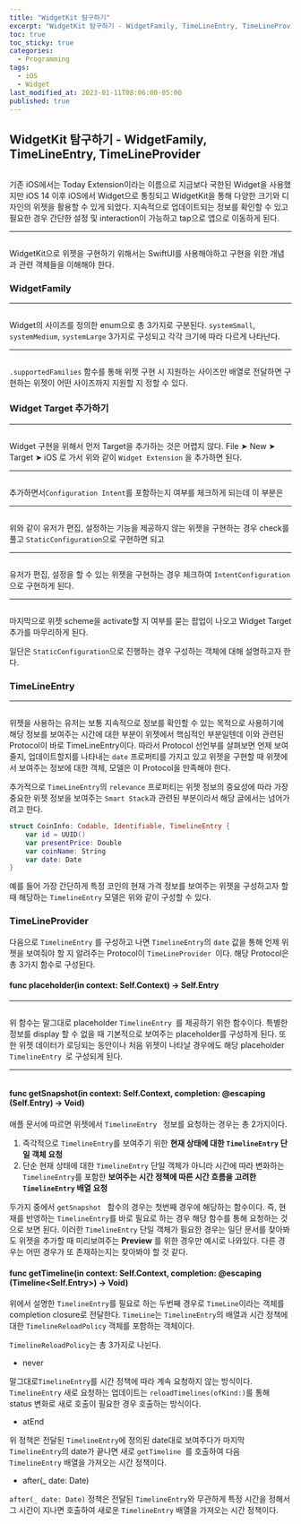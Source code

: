 ```yaml
---
title: "WidgetKit 탐구하기"
excerpt: "WidgetKit 탐구하기 - WidgetFamily, TimeLineEntry, TimeLineProvider"
toc: true
toc_sticky: true
categories:
  - Programming
tags:
  - iOS
  - Widget
last_modified_at: 2023-01-11T08:06:00-05:00
published: true
---
```


## WidgetKit 탐구하기 - WidgetFamily, TimeLineEntry, TimeLineProvider

<center>
<figure>
<img src="/assets/images/widgetkit_1.webp" alt="">
<figcaption></figcaption>
</figure>
</center>

기존 iOS에서는 Today Extension이라는 이름으로 지금보다 국한된 Widget을 사용했지만 iOS 14 이후 iOS에서 Widget으로 통칭되고 WidgetKit을 통해 다양한 크기와 디자인의 위젯을 활용할 수 있게 되었다. 지속적으로 업데이트되는 정보를 확인할 수 있고 필요한 경우 간단한 설정 및 interaction이 가능하고 tap으로 앱으로 이동하게 된다.

<hr>

<center>
<figure>
<img src="/assets/images/widgetkit_2.png" alt="">
<figcaption></figcaption>
</figure>
</center>

WidgetKit으로 위젯을 구현하기 위해서는 SwiftUI를 사용해야하고 구현을 위한 개념과 관련 객체들을 이해해야 한다.

### WidgetFamily

<hr>

<center>
<figure>
<img src="/assets/images/widgetkit_3.png" alt="">
<figcaption></figcaption>
</figure>
</center>

Widget의 사이즈를 정의한 enum으로 총 3가지로 구분된다. `systemSmall`, `systemMedium`, `systemLarge` 3가지로 구성되고 각각 크기에 따라 다르게 나타난다.

<hr>

<center>
<figure>
<img src="/assets/images/widgetkit_4.png" alt="">
<figcaption></figcaption>
</figure>
</center>

`.supportedFamilies` 함수를 통해 위젯 구현 시 지원하는 사이즈만 배열로 전달하면 구현하는 위젯이 어떤 사이즈까지 지원할 지 정할 수 있다.


### Widget Target 추가하기

<hr>

<center>
<figure>
<img src="/assets/images/widgetkit_5.png" alt="">
<figcaption></figcaption>
</figure>
</center>

Widget 구현을 위해서 먼저 Target을 추가하는 것은 어렵지 않다. File ➤ New ➤ Target ➤ iOS 로 가서 위와 같이 `Widget Extension` 을 추가하면 된다. 

<hr>

<center>
<figure>
<img src="/assets/images/widgetkit_6.png" alt="">
<figcaption></figcaption>
</figure>
</center>

추가하면서`Configuration Intent`를 포함하는지 여부를 체크하게 되는데 이 부분은

<hr>

<center>
<figure>
<img src="/assets/images/widgetkit_7.png" alt="">
<figcaption></figcaption>
</figure>
</center>

위와 같이 유저가 편집, 설정하는 기능을 제공하지 않는 위젯을 구현하는 경우 check를 풀고 `StaticConfiguration`으로 구현하면 되고

<hr>

<center>
<figure>
<img src="/assets/images/widgetkit_8.png" alt="">
<figcaption></figcaption>
</figure>
</center>

유저가 편집, 설정을 할 수 있는 위젯을 구현하는 경우 체크하여 `IntentConfiguration`으로 구현하게 된다.

<hr>

<center>
<figure>
<img src="/assets/images/widgetkit_9.png" alt="">
<figcaption></figcaption>
</figure>
</center>

마지막으로 위젯 scheme을 activate할 지 여부를 묻는 팝업이 나오고 Widget Target 추가를 마무리하게 된다.

일단은 `StaticConfiguration`으로 진행하는 경우 구성하는 객체에 대해 설명하고자 한다.

### TimeLineEntry

<hr>

<center>
<figure>
<img src="/assets/images/widgetkit_10.png" alt="">
<figcaption></figcaption>
</figure>
</center>

위젯을 사용하는 유저는 보통 지속적으로 정보를 확인할 수 있는 목적으로 사용하기에 해당 정보를 보여주는 시간에 대한 부분이 위젯에서 핵심적인 부분일텐데 이와 관련된 Protocol이 바로 TimeLineEntry이다. 따라서 Protocol 선언부를 살펴보면 언제 보여줄지, 업데이트할지를 나타내는 `date` 프로퍼티를 가지고 있고 위젯을 구현할 때 위젯에서 보여주는 정보에 대한 객체, 모델은 이 Protocol을 만족해야 한다. 

추가적으로 `TimeLineEntry`의 `relevance` 프로퍼티는 위젯 정보의 중요성에 따라 가장 중요한 위젯 정보을 보여주는 `Smart Stack`과 관련된 부분이라서 해당 글에서는 넘어가려고 한다.

```swift
struct CoinInfo: Codable, Identifiable, TimelineEntry { 
	var id = UUID() 
	var presentPrice: Double
	var coinName: String 
	var date: Date
}
```
예를 들어 가장 간단하게 특정 코인의 현재 가격 정보를 보여주는 위젯을 구성하고자 할 때 해당하는 `TimelineEntry` 모델은 위와 같이 구성할 수 있다.

### TimeLineProvider

다음으로 `TimelineEntry` 를 구성하고 나면 `TimelineEntry`의 `date` 값을 통해 언제 위젯을 보여줘야 할 지 알려주는 Protocol이 `TimeLineProvider `이다. 해당 Protocol은 총 3가지 함수로 구성된다. 

#### func placeholder(in context: Self.Context) -> Self.Entry

<hr>

<center>
<figure>
<img src="/assets/images/widgetkit_11.png" alt="">
<figcaption></figcaption>
</figure>
</center>

위 함수는 말그대로 placeholder `TimelineEntry `를 제공하기 위한 함수이다. 특별한 정보를 display 할 수 없을 때 기본적으로 보여주는 placeholder를 구성하게 된다. 또한 위젯 데이터가 로딩되는 동안이나 처음 위젯이 나타날 경우에도 해당 placeholder `TimelineEntry `로 구성되게 된다.

<hr>

<center>
<figure>
<img src="/assets/images/widgetkit_12.png" alt="">
<figcaption></figcaption>
</figure>
</center>

#### func getSnapshot(in context: Self.Context, completion: @escaping (Self.Entry) -> Void)

애플 문서에 따르면 위젯에서 `TimelineEntry ` 정보를 요청하는 경우는 총 2가지이다.

1. 즉각적으로 `TimelineEntry`를 보여주기 위한 **현재 상태에 대한 `TimelineEntry` 단일 객체 요청**
2. 단순 현재 상태에 대한 `TimelineEntry` 단일 객체가 아니라 시간에 따라 변화하는 `TimelineEntry`를 포함한 **보여주는 시간 정책에 따른 시간 흐름을 고려한 `TimelineEntry` 배열 요청**

두가지 중에서 `getSnapshot ` 함수의 경우는 첫번째 경우에 해당하는 함수이다. 즉, 현재를 반영하는 `TimelineEntry`를 바로 필요로 하는 경우 해당 함수를 통해 요청하는 것으로 보면 된다. 이러한 `TimelineEntry` 단일 객체가 필요한 경우는 일단 문서를 찾아봐도 위젯을 추가할 때 미리보여주는 **Preview** 를 위한 경우만 예시로 나와있다. 다른 경우는 어떤 경우가 또 존재하는지는 찾아봐야 할 것 같다.

#### func getTimeline(in context: Self.Context, completion: @escaping (Timeline<Self.Entry>) -> Void)

위에서 설명한 `TimelineEntry`를 필요로 하는 두번째 경우로 `TimeLine`이라는 객체를 completion closure로 전달한다.  `TimeLine`는 `TimelineEntry`의 배열과 시간 정책에 대한 `TimelineReloadPolicy` 객체를 포함하는 객체이다.


`TimelineReloadPolicy`는 총 3가지로 나뉜다. 

- never

말그대로`TimelineEntry`를 시간 정책에 따라 계속 요청하지 않는 방식이다. `TimelineEntry` 새로 요청하는 업데이트는 ` reloadTimelines(ofKind:) `를 통해 status 변화로 새로 호출이 필요한 경우 호출하는 방식이다.

- atEnd

위 정책은 전달된 `TimelineEntry`에 정의된 date대로 보여주다가 마지막 `TimelineEntry`의 date가 끝나면 새로 `getTimeline `를 호출하여 다음 `TimelineEntry` 배열을 가져오는 시간 정책이다.

- after(_ date: Date)

`after(_ date: Date)` 정책은 전달된 `TimelineEntry`와 무관하게 특정 시간을 정해서 그 시간이 지나면 호출하여 새로운 `TimelineEntry` 배열을 가져오는 시간 정책이다.
